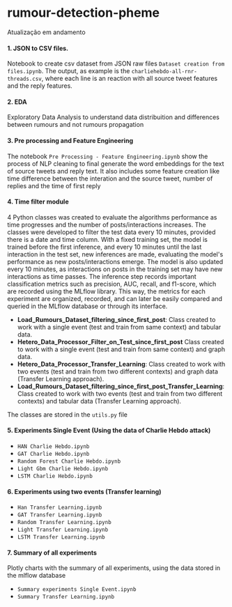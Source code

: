 # rumour-detection-pheme
Atualização em andamento

#### 1. JSON to CSV files.
Notebook to create csv dataset from JSON raw files ```Dataset creation from files.ipynb```. The output, as example is the  ```charliehebdo-all-rnr-threads.csv```, where each line is an reaction with all source tweet features and the reply features.

#### 2. EDA
Exploratory Data Analysis to understand data distribuition and differences between rumours and not rumours propagation

#### 3. Pre processing and Feature Engineering

The notebook ```Pre Processing - Feature Engineering.ipynb``` show the process of NLP cleaning to final generate the word embeddings for the text of source tweets and reply text. It also includes some feature creation like time difference between the interation and the source tweet, number of replies and the time of first reply

#### 4. Time filter module

4 Python classes was created to evaluate the algorithms performance as time progresses and the number of posts/interactions increases. The classes were developed to filter the test data every 10 minutes, provided there is a date and time column. With a fixed training set, the model is trained before the first inference, and every 10 minutes until the last interaction in the test set, new inferences are made, evaluating the model's performance as new posts/interactions emerge. The model is also updated every 10 minutes, as interactions on posts in the training set may have new interactions as time passes.
The inference step records important classification metrics such as precision, AUC, recall, and f1-score, which are recorded using the MLflow library. This way, the metrics for each experiment are organized, recorded, and can later be easily compared and queried in the MLflow database or through its interface.

* **Load_Rumours_Dataset_filtering_since_first_post**: Class created to work with a single event (test and train from same context) and tabular data.
* **Hetero_Data_Processor_Filter_on_Test_since_first_post** Class created to work with a single event (test and train from same context) and graph  data.
* **Hetero_Data_Processor_Transfer_Learning**: Class created to work with two events (test and train from two different contexts) and graph data (Transfer Learning approach).
* **Load_Rumours_Dataset_filtering_since_first_post_Transfer_Learning**:  Class created to work with two events (test and train from two different contexts) and tabular data (Transfer Learning approach).

The classes are stored in the ```utils.py``` file

#### 5. Experiments Single Event (Using the data of Charlie Hebdo attack)

* ```HAN Charlie Hebdo.ipynb```
* ```GAT Charlie Hebdo.ipynb```
* ```Random Forest Charlie Hebdo.ipynb```
* ```Light Gbm Charlie Hebdo.ipynb```
* ```LSTM Charlie Hebdo.ipynb```

#### 6. Experiments using two events (Transfer learning)

* ```Han Transfer Learning.ipynb```
* ```GAT Transfer Learning.ipynb```
* ```Random Transfer Learning.ipynb```
* ```Light Transfer Learning.ipynb```
* ```LSTM Transfer Learning.ipynb```

#### 7. Summary of all experiments

Plotly charts with the summary of all experiments, using the data stored in the mlflow database

* ```Summary experiments Single Event.ipynb```
* ```Summary Transfer Learning.ipynb```
